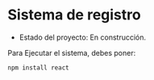 <h1>Sistema de registro</h1>

- Estado del proyecto: En construcción.

Para Ejecutar el sistema, debes poner:

```npm install react```
